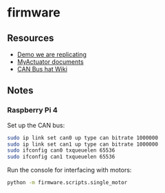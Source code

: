 # firmware

## Resources

- [Demo we are replicating](https://www.youtube.com/watch?v=EMWync-BGmo&ab_channel=Skyentific)
- [MyActuator documents](https://www.myactuator.com/dowload)
- [CAN Bus hat Wiki](https://www.waveshare.com/wiki/2-CH_CAN_HAT)

## Notes

### Raspberry Pi 4

Set up the CAN bus:

```bash
sudo ip link set can0 up type can bitrate 1000000
sudo ip link set can1 up type can bitrate 1000000
sudo ifconfig can0 txqueuelen 65536
sudo ifconfig can1 txqueuelen 65536
```

Run the console for interfacing with motors:

```bash
python -m firmware.scripts.single_motor
```

